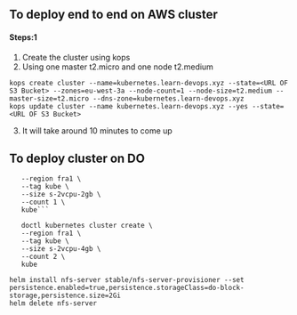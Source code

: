 ## To deploy end to end on AWS cluster

#### Steps:1
1. Create the cluster using kops
2. Using one master t2.micro and one node t2.medium
```
kops create cluster --name=kubernetes.learn-devops.xyz --state=<URL OF S3 Bucket> --zones=eu-west-3a --node-count=1 --node-size=t2.medium --master-size=t2.micro --dns-zone=kubernetes.learn-devops.xyz
kops update cluster --name kubernetes.learn-devops.xyz --yes --state=<URL OF S3 Bucket>
```
3. It will take around 10 minutes to come up

## To deploy cluster on DO
```doctl kubernetes cluster create \
   --region fra1 \
   --tag kube \
   --size s-2vcpu-2gb \
   --count 1 \
   kube```

   doctl kubernetes cluster create \
   --region fra1 \
   --tag kube \
   --size s-2vcpu-4gb \
   --count 2 \
   kube

helm install nfs-server stable/nfs-server-provisioner --set persistence.enabled=true,persistence.storageClass=do-block-storage,persistence.size=2Gi
helm delete nfs-server